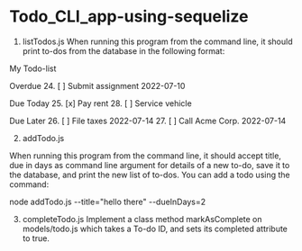 # Todo_CLI_app-using-sequelize


1) listTodos.js
When running this program from the command line, it should print to-dos from the database in the following format:

My Todo-list

Overdue
24. [ ] Submit assignment 2022-07-10


Due Today
25. [x] Pay rent
28. [ ] Service vehicle


Due Later
26. [ ] File taxes 2022-07-14
27. [ ] Call Acme Corp. 2022-07-14

2) addTodo.js

When running this program from the command line, it should accept title, due in days as command line argument for details of a new to-do, save it to the database, and print the new list of to-dos. You can add a todo using the command:

node addTodo.js --title="hello there" --dueInDays=2

3) completeTodo.js
Implement a class method markAsComplete on models/todo.js which takes a To-do ID, and sets its completed attribute to true. 

